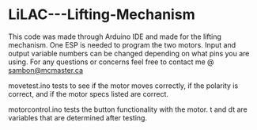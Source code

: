 # LiLAC---Lifting-Mechanism
This code was made through Arduino IDE and made for the lifting mechanism. One ESP is needed to program the two motors.
Input and output variable numbers can be changed depending on what pins you are using.
For any questions or concerns feel free to contact me @ sambon@mcmaster.ca

movetest.ino tests to see if the motor moves correctly, if the polarity is correct, and if the motor specs listed are correct.

motorcontrol.ino tests the button functionality with the motor. t and dt are variables that are determined after testing.
